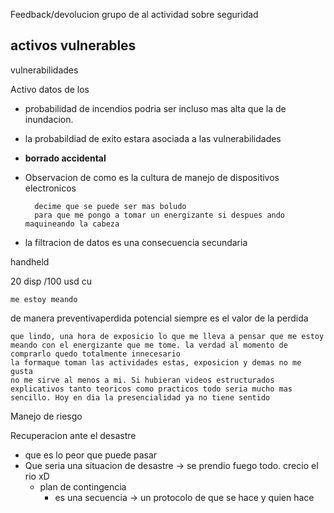 
Feedback/devolucion grupo de al actividad sobre seguridad

activos vulnerables
- 
vulnerabilidades

Activo datos de los
- probabilidad de incendios podria ser incluso mas alta que la de inundacion.
- la probabildiad de exito estara asociada a las vulnerabilidades
- **borrado accidental**
- Observacion de como es la cultura de manejo de dispositivos electronicos

		decime que se puede ser mas boludo
		para que me pongo a tomar un energizante si despues ando maquineando la cabeza 
- la filtracion de datos es una consecuencia secundaria

handheld

20 disp /100 usd cu

	me estoy meando

de manera preventivaperdida potencial siempre es el valor de la perdida

	que lindo, una hora de exposicio lo que me lleva a pensar que me estoy meando con el energizante que me tome. la verdad al momento de comprarlo quedo totalmente innecesario
	la formaque toman las actividades estas, exposicion y demas no me gusta
	no me sirve al menos a mi. Si hubieran videos estructurados explicativos tanto teoricos como practicos todo seria mucho mas sencillo. Hoy en dia la presencialidad ya no tiene sentido


Manejo de riesgo

Recuperacion ante el desastre
- que es lo peor que puede pasar 
- Que seria una situacion de desastre -> se prendio fuego todo. crecio el rio xD
	- plan de contingencia
		- es una secuencia -> un protocolo de que se hace y quien hace
